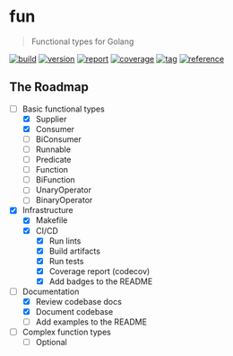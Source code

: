 # fun

> Functional types for Golang

[![build](https://img.shields.io/github/workflow/status/alebabai/fun/CI)](https://github.com/alebabai/fun/actions?query=workflow%3ACI)
[![version](https://img.shields.io/github/go-mod/go-version/alebabai/fun)](https://golang.org/)
[![report](https://goreportcard.com/badge/github.com/alebabai/fun)](https://goreportcard.com/report/github.com/alebabai/fun)
[![coverage](https://img.shields.io/codecov/c/github/alebabai/fun)](https://codecov.io/github/alebabai/fun)
[![tag](https://img.shields.io/github/tag/alebabai/fun.svg)](https://github.com/alebabai/fun/tags)
[![reference](https://pkg.go.dev/badge/github.com/alebabai/fun.svg)](https://pkg.go.dev/github.com/alebabai/fun)

## The Roadmap

- [ ] Basic functional types
  - [x] Supplier
  - [x] Consumer
  - [ ] BiConsumer
  - [ ] Runnable
  - [ ] Predicate
  - [ ] Function
  - [ ] BiFunction
  - [ ] UnaryOperator
  - [ ] BinaryOperator
- [x] Infrastructure  
  - [x] Makefile
  - [x] CI/CD
    - [x] Run lints
    - [x] Build artifacts
    - [x] Run tests
    - [x] Coverage report (codecov)
    - [x] Add badges to the README
- [ ] Documentation
  - [x] Review codebase docs
  - [x] Document codebase
  - [ ] Add examples to the README
- [ ] Complex function types
  - [ ] Optional
